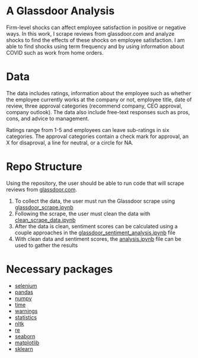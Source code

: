 # A Glassdoor Analysis

Firm-level shocks can affect employee satisfaction in positive or negative ways. In this work, I scrape reviews from glassdoor.com and analyze shocks to find the effects of these shocks on employee satisfaction. I am able to find shocks using term frequency and by using information about COVID such as work from home orders.

# Data

The data includes ratings, information about the employee such as whether the employee currently works at the company or not, employee title, date of review, three approval categories (recommend company, CEO approval, company outlook). The data also include free-text responses such as pros, cons, and advice to management.

Ratings range from 1-5 and employees can leave sub-ratings in six categories. The approval categories contain a check mark for approval, an X for disaproval, a line for neutral, or a circle for NA.

# Repo Structure

Using the repository, the user should be able to run code that will scrape reviews from [glassdoor.com](https://www.glassdoor.com/member/home/index.htm). 

1.  To collect the data, the user must run the Glassdoor scrape using [glassdoor_scrape.ipynb](https://github.com/mattflaherty97/glassdoor-reviews/blob/main/glassdoor_scrape.ipynb)
2.  Following the scrape, the user must clean the data with [clean_scrape_data.ipynb](https://github.com/mattflaherty97/glassdoor-reviews/blob/main/clean_scrape_data.ipynb)
3.  After the data is clean, sentiment scores can be calculated using a couple approaches in the [glassdoor_sentiment_analysis.ipynb](https://github.com/mattflaherty97/glassdoor-reviews/blob/main/glassdoor_sentiment_analysis.ipynb) file
4.  With clean data and sentiment scores, the [analysis.ipynb](https://github.com/mattflaherty97/glassdoor-reviews/blob/main/analysis.ipynb) file can be used to gather the results

# Necessary packages

* [selenium](https://selenium-python.readthedocs.io/)
* [pandas](https://pandas.pydata.org/)
* [numpy](https://numpy.org/)
* [time](https://docs.python.org/3/library/time.html)
* [warnings](https://docs.python.org/3/library/warnings.html)
* [statistics](https://docs.python.org/3/library/statistics.html)
* [nltk](https://www.nltk.org/)
* [re](https://docs.python.org/3/library/re.html)
* [seaborn](https://seaborn.pydata.org/)
* [matplotlib](https://matplotlib.org/)
* [sklearn](https://scikit-learn.org/stable/)
